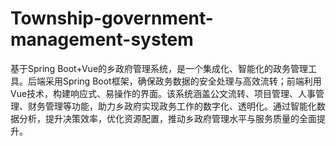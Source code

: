 # Township-government-management-system
基于Spring Boot+Vue的乡政府管理系统，是一个集成化、智能化的政务管理工具。后端采用Spring Boot框架，确保政务数据的安全处理与高效流转；前端利用Vue技术，构建响应式、易操作的界面。该系统涵盖公文流转、项目管理、人事管理、财务管理等功能，助力乡政府实现政务工作的数字化、透明化。通过智能化数据分析，提升决策效率，优化资源配置，推动乡政府管理水平与服务质量的全面提升。
